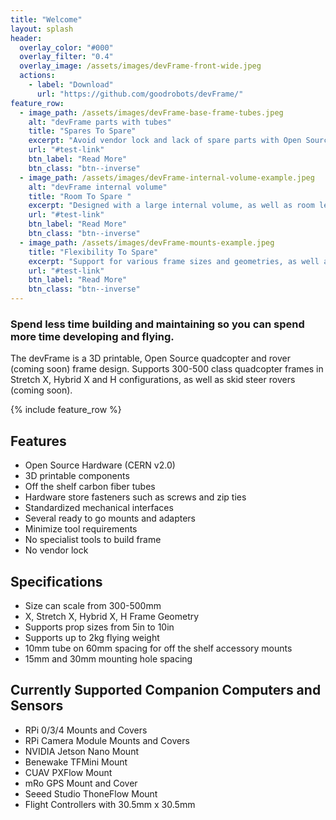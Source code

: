 ```yaml
---
title: "Welcome"
layout: splash
header:
  overlay_color: "#000"
  overlay_filter: "0.4"
  overlay_image: /assets/images/devFrame-front-wide.jpeg
  actions:
    - label: "Download"
      url: "https://github.com/goodrobots/devFrame/"
feature_row:
  - image_path: /assets/images/devFrame-base-frame-tubes.jpeg
    alt: "devFrame parts with tubes"
    title: "Spares To Spare"
    excerpt: "Avoid vendor lock and lack of spare parts with Open Source 3D printed parts and off the shelf tubes."
    url: "#test-link"
    btn_label: "Read More"
    btn_class: "btn--inverse"
  - image_path: /assets/images/devFrame-internal-volume-example.jpeg
    alt: "devFrame internal volume"
    title: "Room To Spare "
    excerpt: "Designed with a large internal volume, as well as room left over for battery, companion computer, and sensors."
    url: "#test-link"
    btn_label: "Read More"
    btn_class: "btn--inverse"
  - image_path: /assets/images/devFrame-mounts-example.jpeg
    title: "Flexibility To Spare"
    excerpt: "Support for various frame sizes and geometries, as well as several different popular sensors and companion computers.  And the standardized interfaces make it easy to add more."
    url: "#test-link"
    btn_label: "Read More"
    btn_class: "btn--inverse"
---
```


### Spend less time building and maintaining so you can spend more time developing and flying.
The devFrame is a 3D printable, Open Source quadcopter and rover (coming soon) frame design.  Supports 300-500 class quadcopter frames in Stretch X, Hybrid X and H configurations, as well as skid steer rovers (coming soon).

{% include feature_row %}

## Features
- Open Source Hardware (CERN v2.0)
- 3D printable components
- Off the shelf carbon fiber tubes
- Hardware store fasteners such as screws and zip ties
- Standardized mechanical interfaces
- Several ready to go mounts and adapters 
- Minimize tool requirements
- No specialist tools to build frame
- No vendor lock

## Specifications
- Size can scale from 300-500mm
- X, Stretch X, Hybrid X, H Frame Geometry
- Supports prop sizes from 5in to 10in
- Supports up to 2kg flying weight
- 10mm tube on 60mm spacing for off the shelf accessory mounts
- 15mm and 30mm mounting hole spacing

## Currently Supported Companion Computers and Sensors
- RPi 0/3/4 Mounts and Covers
- RPi Camera Module Mounts and Covers
- NVIDIA Jetson Nano Mount
- Benewake TFMini Mount
- CUAV PXFlow Mount
- mRo GPS Mount and Cover
- Seeed Studio ThoneFlow Mount
- Flight Controllers with 30.5mm x 30.5mm 
